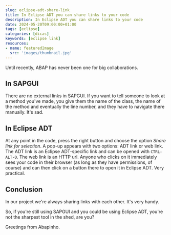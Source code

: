 ```yaml
---
slug: eclipse-adt-share-link
title: In Eclipse ADT you can share links to your code
description: In Eclipse ADT you can share links to your code
date: 2024-05-20T09:00:00+01:00
tags: [eclipse]
categories: [dicas]
keywords: [eclipse link]
resources:
- name: featuredImage
  src: 'images/thumbnail.jpg'
---
```


Until recently, ABAP has never been one for big collaborations.

<!--more-->

## In SAPGUI

There are no external links in SAPGUI. If you want to tell someone to look at a method you've made, you give them the name of the class, the name of the method and eventually the line number, and they have to navigate there manually. It's sad.

## In Eclipse ADT

At any point in the code, press the right button and choose the option _Share link for selection_. A pop-up appears with two options: ADT link or web link. The ADT link is an Eclipse ADT-specific link and can be opened with `CTRL-ALT-O`. The web link is an HTTP url. Anyone who clicks on it immediately sees your code in their browser (as long as they have permissions, of course) and can then click on a button there to open it in Eclipse ADT. Very practical.

## Conclusion

In our project we're always sharing links with each other. It's very handy.

So, if you're still using SAPGUI and you could be using Eclipse ADT, you're not the sharpest tool in the shed, are you?

Greetings from Abapinho.
